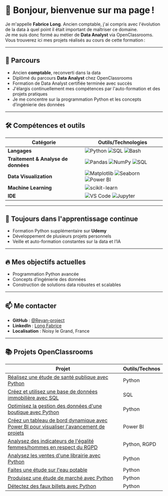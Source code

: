 # 👋 Bonjour, bienvenue sur ma page !

Je m'appelle **Fabrice Long**. Ancien comptable, j'ai compris avec l'évolution de la data à quel point il était important de maîtriser ce domaine.  
Je me suis donc formé au métier de **Data Analyst** via OpenClassrooms.  
Vous trouverez ici mes projets réalisés au cours de cette formation :

---

## 💼 Parcours

- Ancien **comptable**, reconverti dans la data
- Diplômé du parcours **Data Analyst** chez OpenClassrooms
- Formation de Data Analyst certifiée terminée avec succès
- J'élargis continuellement mes compétences par l'auto-formation et des projets pratiques
- Je me concentre sur la programmation Python et les concepts d’ingénierie des données

---

## 🛠 Compétences et outils

| Catégorie                     | Outils/Technologies                                                                              |
|-------------------------------|-------------------------------------------------------------------------------------------------|
| **Langages**                  | ![Python](https://img.shields.io/badge/Python-3776AB?style=flat&logo=python&logoColor=white) ![SQL](https://img.shields.io/badge/SQL-4479A1?style=flat&logo=postgresql&logoColor=white) ![Bash](https://img.shields.io/badge/Bash-4EAA25?style=flat&logo=gnubash&logoColor=white) |
| **Traitement & Analyse de données** | ![Pandas](https://img.shields.io/badge/Pandas-150458?style=flat&logo=pandas&logoColor=white) ![NumPy](https://img.shields.io/badge/Numpy-013243?style=flat&logo=numpy&logoColor=white) ![SQL](https://img.shields.io/badge/SQL-4479A1?style=flat&logo=postgresql&logoColor=white) |
| **Data Visualization**        | ![Matplotlib](https://img.shields.io/badge/Matplotlib-11557C?style=flat) ![Seaborn](https://img.shields.io/badge/Seaborn-3776AB?style=flat) ![Power BI](https://img.shields.io/badge/PowerBI-F2C811?style=flat&logo=powerbi&logoColor=black) |
| **Machine Learning**          | ![scikit-learn](https://img.shields.io/badge/scikit--learn-F7931E?style=flat&logo=scikit-learn&logoColor=white) |
| **IDE**                       | ![VS Code](https://img.shields.io/badge/VS%20Code-007ACC?style=flat&logo=visualstudiocode&logoColor=white) ![Jupyter](https://img.shields.io/badge/Jupyter-F37626?style=flat&logo=jupyter&logoColor=white) |

---

## 🌱 Toujours dans l'apprentissage continue

- Formation Python supplémentaire sur **Udemy**
- Développement de plusieurs projets personnels
- Veille et auto-formation constantes sur la data et l’IA

---

## 🔥 Mes objectifs actuelles

- Programmation Python avancée
- Concepts d’ingénierie des données
- Construction de solutions data robustes et scalables

---

## 📫 Me contacter

- **GitHub** : [@Reyan-project](https://github.com/Reyan-project)
- **LinkedIn** : [Long Fabrice](https://www.linkedin.com/in/fabrice-long/)
- **Localisation** : Noisy le Grand, France

---

## 📚 Projets OpenClassrooms

| Projet                                                                                                      | Outils/Technos        |
|-------------------------------------------------------------------------------------------------------------|-----------------------|
| [Réalisez une étude de santé publique avec Python](./projets/projet-4/)                                                       | Python                |
| [Créez et utilisez une base de données immobilière avec SQL](./projets/projet-5/)                                             | SQL                   |
| [Optimisez la gestion des données d'une boutique avec Python](./projets/projet-6/)                                            | Python                |
| [Créez un tableau de bord dynamique avec Power BI pour visualiser l'avancement de projets](./projets/projet-7/)               | Power BI              |
| [Analysez des indicateurs de l'égalité femmes/hommes en respect du RGPD](./projets/projet-8/)                                 | Python, RGPD          |
| [Analysez les ventes d'une librairie avec Python](./projets/projet-9/)                                                        | Python                |
| [Faites une étude sur l'eau potable](./projets/projet-10/)                                                                     | Python                |
| [Produisez une étude de marché avec Python](./projets/projet-11/)                                                              | Python                |
| [Détectez des faux billets avec Python](./projets/projet-12/)                                                                  | Python                |


